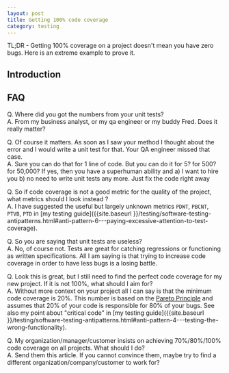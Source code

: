 ```yaml
---
layout: post
title: Getting 100% code coverage 
category: testing
---
```


TL;DR - Getting 100% coverage on a project doesn't mean you have zero bugs. Here is an extreme example to prove it.

## Introduction

## FAQ

Q. Where did you got the numbers from your unit tests?  
A. From my business analyst, or my qa engineer or my buddy Fred. Does it really matter?

Q. Of course it matters. As soon as I saw your method I thought about the error and I would write a unit test for that. Your QA engineer missed that case.  
A. Sure you can do that for 1 line of code. But you can do it for 5? for 500? for 50,000? If yes, then you have a superhuman ability and a) I want to hire you b) no need to write unit tests any more. Just fix the code right away

Q. So if code coverage is not a good metric for the quality of the project, what metrics should I look instead ?  
A. I have suggested the useful but largely unknown metrics `PDWT`, `PBCNT`, `PTVB`, `PTD` in [my testing guide]({{site.baseurl }}/testing/software-testing-antipatterns.html#anti-pattern-6---paying-excessive-attention-to-test-coverage).

Q. So you are saying that unit tests are useless?  
A. No, of course not. Tests are great for catching regressions or functioning as written specifications. All I am saying is that trying to increase code coverage in order to have less bugs is a losing battle.

Q. Look this is great, but I still need to find the perfect code coverage for my new project. If it is not 100%, what should I aim for?  
A. Without more context on your project all I can say is that the minimum code coverage is 20%. This number is based on the [Pareto Principle](https://en.wikipedia.org/wiki/Pareto_principle) and assumes that 20% of your code is responsible for 80% of your bugs. See also my point about "critical code" in [my testing guide]({{site.baseurl }}/testing/software-testing-antipatterns.html#anti-pattern-4---testing-the-wrong-functionality).

Q. My organization/manager/customer insists on achieving 70%/80%/100% code coverage on all projects. What should I do?   
A. Send them this article. If you cannot convince them, maybe try to find a different organization/company/customer to work for?